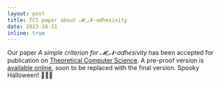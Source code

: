 ```yaml
---
layout: post
title: TCS paper about 𝓜,𝓝-adhesivity
date: 2023-10-31
inline: true
---
```

Our paper *A simple criterion for 𝓜,𝓝-adhesivity* has been accepted for publication on [Theoretical Computer Science](https://www.sciencedirect.com/journal/theoretical-computer-science). A pre-proof version is [available online](https://doi.org/10.1016/j.tcs.2023.114280), soon to be replaced with the final version. Spooky Halloween! 👻🎃🧛
